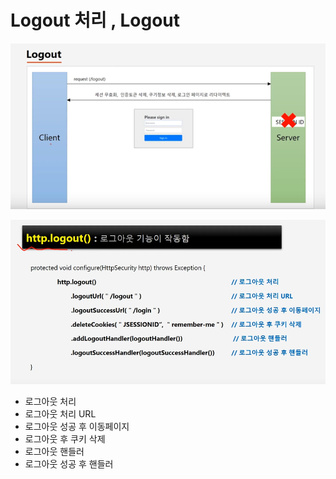 # Logout 처리 , Logout

![img_4.png](img_4.png)

![img_5.png](img_5.png)

- 로그아웃 처리
- 로그아웃 처리 URL
- 로그아웃 성공 후 이동페이지
- 로그아웃 후 쿠키 삭제
- 로그아웃 핸들러
- 로그아웃 성공 후 핸들러


